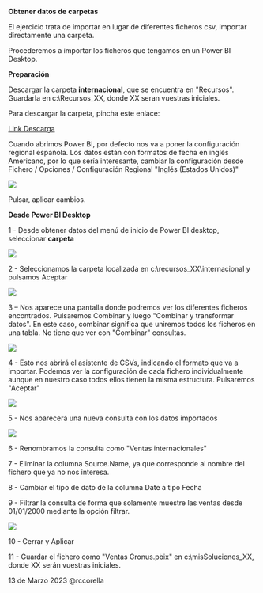 ﻿

**Obtener datos de carpetas**

El ejercicio trata de importar en lugar de diferentes ficheros csv, importar directamente una carpeta.


Procederemos a importar los ficheros que tengamos en un Power BI Desktop.

**Preparación**

Descargar la carpeta **internacional**, que se encuentra en "Recursos".  Guardarla en c:\Recursos_XX\, donde XX seran vuestras iniciales.

Para descargar la carpeta, pincha este enlace:

[Link Descarga](https://minhaskamal.github.io/DownGit/#/home?url=https://github.com/RCORELLA/CursosFormacion/tree/main/powerbi/004%20-%20Importaci%C3%B3n%20Carpetas/Recursos/Internacional)


Cuando abrimos Power BI, por defecto nos va a poner la configuración regional española.  Los datos están con formatos de fecha en inglés Americano, por lo que sería interesante, cambiar la configuración desde Fichero / Opciones / Configuración Regional "Inglés (Estados Unidos)"

![](Recursos/regional.png)

Pulsar, aplicar cambios.


**Desde Power BI Desktop**


1 - Desde obtener datos del menú de inicio de Power BI desktop, seleccionar **carpeta**

![](Recursos/carpeta.png)

2 - Seleccionamos la carpeta localizada en c:\recursos_XX\internacional y pulsamos Aceptar

![](Recursos/seleccion.png)

3 – Nos aparece una pantalla donde podremos ver los diferentes ficheros encontrados.  Pulsaremos Combinar y luego "Combinar y transformar datos".  En este caso, combinar significa que uniremos todos los ficheros en una tabla.  No tiene que ver con "Combinar" consultas.

![](Recursos/ficheros.png)

4 - Esto nos abrirá el asistente de CSVs, indicando el formato que va a importar.  Podemos ver la configuración de cada fichero individualmente aunque en nuestro caso todos ellos tienen la misma estructura.  Pulsaremos "Aceptar"

![](Recursos/definicion.png)
	

5 - Nos aparecerá una nueva consulta con los datos importados

![](Recursos/query.png)

6 - Renombramos la consulta como "Ventas internacionales"

7 - Eliminar la columna Source.Name, ya que corresponde al nombre del fichero que ya no nos interesa.

8 - Cambiar el tipo de dato de la columna Date a tipo Fecha

9 - Filtrar la consulta de forma que solamente muestre las ventas desde 01/01/2000 mediante la opción filtrar.

![](Recursos/filtrofecha.png)

10 - Cerrar y Aplicar

11 - Guardar el fichero como "Ventas Cronus.pbix" en c:\misSoluciones_XX, donde XX serán vuestras iniciales.




13 de Marzo 2023        @rccorella
